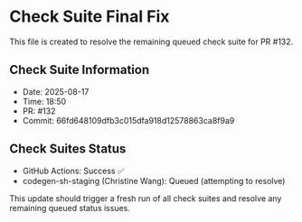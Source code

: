 # Check Suite Final Fix

This file is created to resolve the remaining queued check suite for PR #132.

## Check Suite Information
- Date: 2025-08-17
- Time: 18:50
- PR: #132
- Commit: 66fd648109dfb3c015dfa918d12578863ca8f9a9

## Check Suites Status
- GitHub Actions: Success ✅
- codegen-sh-staging (Christine Wang): Queued (attempting to resolve)

This update should trigger a fresh run of all check suites and resolve any remaining queued status issues.

